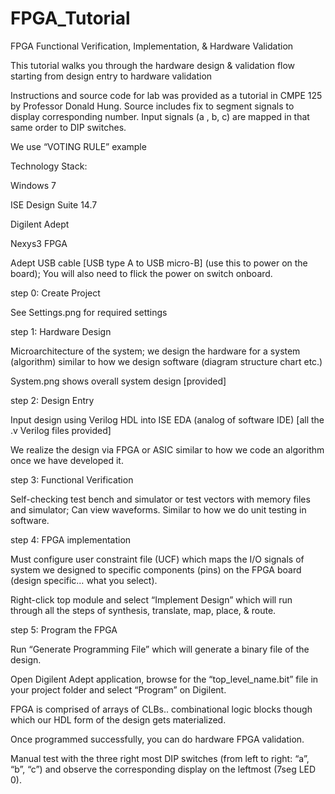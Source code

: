 # FPGA_Tutorial
FPGA Functional Verification, Implementation, &amp; Hardware Validation 

This tutorial walks you through the hardware design & validation flow starting from design entry to hardware validation

Instructions and source code for lab was provided as a tutorial in CMPE 125 by Professor Donald Hung. Source includes fix to segment signals to display corresponding number. Input signals (a , b, c) are mapped in that same order to DIP switches.

We use “VOTING RULE” example

Technology Stack: 

Windows 7

ISE Design Suite 14.7

Digilent Adept

Nexys3 FPGA

Adept USB cable [USB type A to USB micro-B] (use this to power on the board); You will also need to flick the power on switch onboard.

step 0: Create Project

See Settings.png for required settings

step 1: Hardware Design

Microarchitecture of the system; we design the hardware for a system (algorithm) similar to
how we design software (diagram structure chart etc.) 

System.png shows overall system design [provided]

step 2: Design Entry

Input design using Verilog HDL into ISE EDA (analog of software IDE) [all the .v Verilog files provided]

We realize the design via FPGA or ASIC similar to how we code an algorithm once we have developed it.

step 3: Functional Verification

Self-checking test bench and simulator or test vectors with memory files and simulator; Can view waveforms. Similar to how we do unit testing in software.

step 4: FPGA implementation

Must configure user constraint file (UCF) which maps the I/O signals of system we designed to specific components (pins) on the FPGA board 
(design specific… what you select).

Right-click top module and select “Implement Design” which will run through all the steps of synthesis, translate, map, place, & route.

step 5: Program the FPGA

Run “Generate Programming File” which will generate a binary file of the design.

Open Digilent Adept application, browse for the “top_level_name.bit”  file in your project folder and select “Program” on Digilent.

FPGA is comprised of arrays of CLBs.. combinational logic blocks though which our HDL form of the design gets materialized. 

Once programmed successfully, you can do hardware FPGA validation. 

Manual test with the three right most DIP switches (from left to right: “a”, “b”, “c”) and observe the corresponding display on the leftmost (7seg LED 0).

